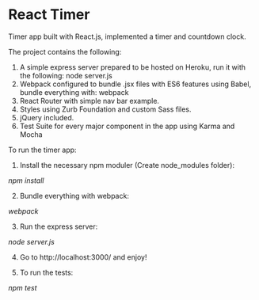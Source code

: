# React Timer

Timer app built with React.js, implemented a timer and countdown clock.


The project contains the following:

1. A simple express server prepared to be hosted on Heroku, run it with the following: node server.js
2. Webpack configured to bundle .jsx files with ES6 features using Babel, bundle everything with: webpack
3. React Router with simple nav bar example.
4. Styles using Zurb Foundation and custom Sass files.
5. jQuery included.
6. Test Suite for every major component in the app using Karma and Mocha


To run the timer app:

1. Install the necessary npm moduler (Create node_modules folder):

  *npm install*

2. Bundle everything with webpack:

  *webpack*

3. Run the express server:

  *node server.js*

4. Go to http://localhost:3000/ and enjoy!

5. To run the tests:

 *npm test*

